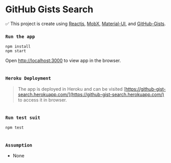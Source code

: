 # GitHub Gists Search

:white_check_mark: This project is create using [Reactjs](https://reactjs.org/docs/getting-started.html), [MobX](https://mobx.js.org/), [Material-UI](https://material-ui.com/), and [GitHub-Gists](https://docs.github.com/en/rest/reference/gists).



### `Run the app`

```
npm install
npm start
```
Open [http://localhost:3000](http://localhost:3000) to view app in the browser.

#

### `Heroku Deployment`

> The app is deployed in Heroku and can be visited [https://github-gist-search.herokuapp.com/](https://github-gist-search.herokuapp.com/) to access it in browser.

#
### `Run test suit`
```
npm test
```

#
### `Assumption`
- None

